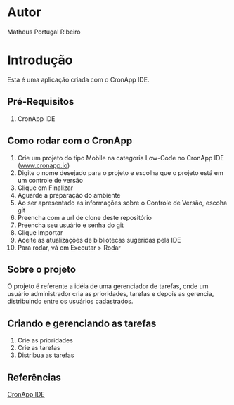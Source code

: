 # Autor

Matheus Portugal Ribeiro

# Introdução

Esta é uma aplicação criada com o CronApp IDE.

## Pré-Requisitos

1. CronApp IDE

## Como rodar com o CronApp

1. Crie um projeto do tipo Mobile na categoria Low-Code no CronApp IDE (www.cronapp.io)
2. Digite o nome desejado para o projeto e escolha que o projeto está em um controle de versão
3. Clique em Finalizar
4. Aguarde a preparação do ambiente
3. Ao ser apresentado as informações sobre o Controle de Versão, escoha git
4. Preencha com a url de clone deste repositório
5. Preencha seu usuário e senha do git
6. Clique Importar
7. Aceite as atualizações de bibliotecas sugeridas pela IDE
8. Para rodar, vá em Executar > Rodar

## Sobre o projeto

  O projeto é referente a idéia de uma gerenciador de tarefas, onde um usuário administrador cria as prioridades, tarefas e depois as gerencia, distribuindo entre os usuários cadastrados.
  
## Criando e gerenciando as tarefas

1. Crie as prioridades
2. Crie as tarefas
3. Distribua as tarefas


## Referências

[CronApp IDE](http://www.cronapp.io/)

